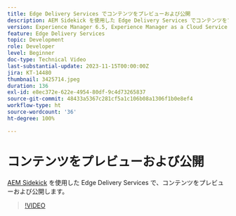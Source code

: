 ```yaml
---
title: Edge Delivery Services でコンテンツをプレビューおよび公開
description: AEM Sidekick を使用した Edge Delivery Services でコンテンツをプレビューおよび公開
version: Experience Manager 6.5, Experience Manager as a Cloud Service
feature: Edge Delivery Services
topic: Development
role: Developer
level: Beginner
doc-type: Technical Video
last-substantial-update: 2023-11-15T00:00:00Z
jira: KT-14480
thumbnail: 3425714.jpeg
duration: 136
exl-id: e8ec372e-622e-4954-80df-9c4d73265837
source-git-commit: 48433a5367c281cf5a1c106b08a1306f1b0e8ef4
workflow-type: ht
source-wordcount: '36'
ht-degree: 100%

---
```


# コンテンツをプレビューおよび公開

[AEM Sidekick](./sidekick.md) を使用した Edge Delivery Services で、コンテンツをプレビューおよび公開します。

>[!VIDEO](https://video.tv.adobe.com/v/3425714/?learn=on)
